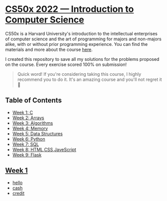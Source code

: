 # [CS50x 2022 — Introduction to Computer Science](https://cs50.harvard.edu/x/2021/)

CS50x is a Harvard University's introduction to the intellectual enterprises of computer science and the art of programming for majors and non-majors alike, with or without prior programming experience. You can find the materials and more about the course [here](https://cs50.harvard.edu/x).

I created this repository to save all my solutions for the problems proposed on the course. Every exercise scored 100% on submission!

> Quick word! If you're considering taking this course, I highly recommend you to do it. It's an amazing course and you'll not regret it :rocket:

## Table of Contents

- [Week 1: C](#week-1)
- [Week 2: Arrays](#week-2)
- [Week 3: Algorithms](#week-3)
- [Week 4: Memory](#week-4)
- [Week 5: Data Structures](#week-5)
- [Week 6: Python](#week-6)
- [Week 7: SQL](#week-7)
- [Week 8: HTML,CSS,JaveScript](#week-8)
- [Week 9: Flask](#week-9)

## [Week 1](/week1)
- [hello](/week1/hello/hello.c)
- [cash](/week1/cash/cash.c)
- [credit](/week1/credit/credit.c)
